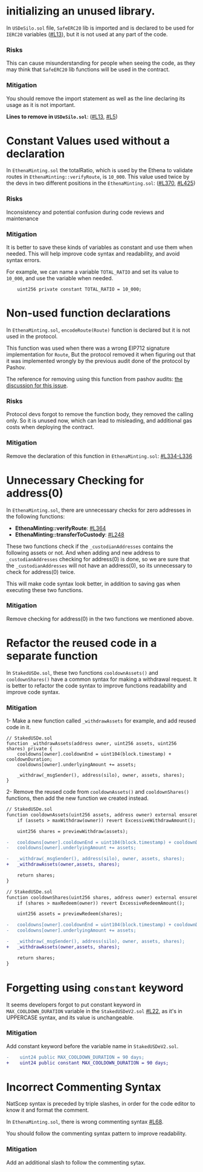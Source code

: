 # initializing an unused library.

In `USDeSilo.sol` file, `SafeERC20` lib is imported and is declared to be used for `IERC20` variables ([#L13](https://github.com/code-423n4/2023-10-ethena/blob/main/contracts/USDeSilo.sol#L13)), but it is not used at any part of the code.

### Risks
This can cause misunderstanding for people when seeing the code, as they may think that `SafeERC20` lib functions will be used in the contract.

### Mitigation
You should remove the import statement as well as the line declaring its usage as it is not important.

**Lines to remove in `USDeSilo.sol`**: ([#L13](https://github.com/code-423n4/2023-10-ethena/blob/main/contracts/USDeSilo.sol#L13), [#L5](https://github.com/code-423n4/2023-10-ethena/blob/main/contracts/USDeSilo.sol#L5))

# Constant Values used without a declaration

In `EthenaMinting.sol` the totalRatio, which is used by the Ethena to validate routes in `EthenaMinting::verifyRoute`, is `10_000`. This value used twice by the devs in two different positions in the `EthenaMinting.sol`: ([#L370](https://github.com/code-423n4/2023-10-ethena/blob/main/contracts/EthenaMinting.sol#L370), [#L425](https://github.com/code-423n4/2023-10-ethena/blob/main/contracts/EthenaMinting.sol#L425))

### Risks
Inconsistency and potential confusion during code reviews and maintenance

### Mitigation
It is better to save these kinds of variables as constant and use them when needed. This will help improve code syntax and readability, and avoid syntax errors.

For example, we can name a variable `TOTAL_RATIO` and set its value to `10_000`, and use the variable when needed.

```solidity
    uint256 private constant TOTAL_RATIO = 10_000;
```

# Non-used function declarations

In `EthenaMinting.sol`, `encodeRoute(Route)` function is declared but it is not used in the protocol.

This function was used when there was a wrong EIP712 signature implementation for `Route`, But the protocol removed it when figuring out that it was implemented wrongly by the previous audit done of the protocol by Pashov.

The reference for removing using this function from pashov audits: [the discussion for this issue](https://github.com/pashov/audits/blob/master/solo/Ethena-security-review.md#discussion-3).

### Risks
Protocol devs forgot to remove the function body, they removed the calling only. So it is unused now, which can lead to misleading, and additional gas costs when deploying the contract.


### Mitigation
Remove the declaration of this function in `EthenaMinting.sol`: [#L334-L336](https://github.com/code-423n4/2023-10-ethena/blob/main/contracts/EthenaMinting.sol#L334-L336)

# Unnecessary Checking for address(0)

In `EthenaMinting.sol`, there are unnecessary checks for zero addresses in the following functions:
- **EthenaMinting::verifyRoute**: [#L364](https://github.com/code-423n4/2023-10-ethena/blob/main/contracts/EthenaMinting.sol#L364)
- **EthenaMinting::transferToCustody**: [#L248](https://github.com/code-423n4/2023-10-ethena/blob/main/contracts/EthenaMinting.sol#L248)

These two functions check if the `_custodianAddresses` contains the following assets or not. And when adding and new address to `_custodianAddresses` checking for address(0) is done, 
so we are sure that the `_custodianAddresses` will not have an address(0), so its unnecessary to check for address(0) twice.

This will make code syntax look better, in addition to saving gas when executing these two functions.

### Mitigation
Remove checking for address(0) in the two functions we mentioned above.

# Refactor the reused code in a separate function

In `StakedUSDe.sol`, these two functions `cooldownAssets()` and `cooldownShares()` have a common syntax for making a withdrawal request. It is better to refactor the code syntax to improve functions readability and improve code syntax.

### Mitigation

1- Make a new function called `_withdrawAssets`  for example, and add reused code in it.

```solidity
// StakedUSDe.sol
function _withdrawAssets(address owner, uint256 assets, uint256 shares) private {
    cooldowns[owner].cooldownEnd = uint104(block.timestamp) + cooldownDuration;
    cooldowns[owner].underlyingAmount += assets;
        
    _withdraw(_msgSender(), address(silo), owner, assets, shares);
}
```

2- Remove the reused code from `cooldownAssets()` and `cooldownShares()` functions, then add the new function we created instead.

```diff
// StakedUSDe.sol
function cooldownAssets(uint256 assets, address owner) external ensureCooldownOn returns (uint256) {
    if (assets > maxWithdraw(owner)) revert ExcessiveWithdrawAmount();

    uint256 shares = previewWithdraw(assets);

-   cooldowns[owner].cooldownEnd = uint104(block.timestamp) + cooldownDuration;
-   cooldowns[owner].underlyingAmount += assets;

-   _withdraw(_msgSender(), address(silo), owner, assets, shares);
+   _withdrawAssets(owner,assets, shares);

    return shares;
}
```
```diff
// StakedUSDe.sol
function cooldownShares(uint256 shares, address owner) external ensureCooldownOn returns (uint256) {
    if (shares > maxRedeem(owner)) revert ExcessiveRedeemAmount();

    uint256 assets = previewRedeem(shares);

-   cooldowns[owner].cooldownEnd = uint104(block.timestamp) + cooldownDuration;
-   cooldowns[owner].underlyingAmount += assets;

-   _withdraw(_msgSender(), address(silo), owner, assets, shares);
+   _withdrawAssets(owner,assets, shares);

    return shares;
}
```
# Forgetting using `constant` keyword
It  seems developers forgot to put constant keyword in `MAX_COOLDOWN_DURATION` variable in the `StakedUSDeV2.sol` [#L22](https://github.com/code-423n4/2023-10-ethena/blob/main/contracts/StakedUSDeV2.sol#L22), as it's in UPPERCASE syntax, and its value is unchangeable.

### Mitigation
Add constant keyword before the variable name in `StakedUSDeV2.sol`.
```diff
-    uint24 public MAX_COOLDOWN_DURATION = 90 days;
+    uint24 public constant MAX_COOLDOWN_DURATION = 90 days;
```

# Incorrect Commenting Syntax

NatScep syntax is preceded by triple slashes, in order for the code editor to know it and format the comment.

In `EthenaMinting.sol`, there is wrong commenting syntax [#L68](https://github.com/code-423n4/2023-10-ethena/blob/main/contracts/EthenaMinting.sol#L68).

You should follow the commenting syntax pattern to improve readability.

### Mitigation
Add an additional slash to follow the commenting sytax.

